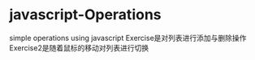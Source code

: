 # javascript-Operations
simple operations using javascript
Exercise是对列表进行添加与删除操作
Exercise2是随着鼠标的移动对列表进行切换
